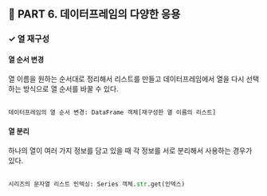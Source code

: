 <h2>📌 PART 6. 데이터프레임의 다양한 응용</h2>
<h3>✓ 열 재구성</h3>

<h4>열 순서 변경</h4>
열 이름을 원하는 순서대로 정리해서 리스트를 만들고 데이터프레임에서 열을 다시 선택하는 방식으로 열 순서를 바꿀 수 있다.<br>
<br>

```python
데이터프레임의 열 순서 변경: DataFrame 객체[재구성한 열 이름의 리스트]
```

<h4>열 분리</h4>
하나의 열이 여러 가지 정보를 담고 있을 때 각 정보를 서로 분리해서 사용하는 경우가 있다. <br>
<br>

```python
시리즈의 문자열 리스트 인덱싱: Series 객체.str.get(인덱스)
```